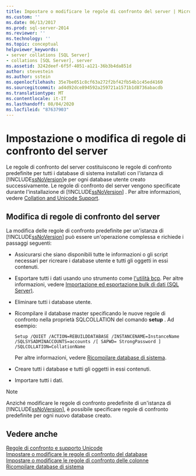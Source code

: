```yaml
---
title: Impostare o modificare le regole di confronto del server | Microsoft Docs
ms.custom: ''
ms.date: 06/13/2017
ms.prod: sql-server-2014
ms.reviewer: ''
ms.technology: ''
ms.topic: conceptual
helpviewer_keywords:
- server collations [SQL Server]
- collations [SQL Server], server
ms.assetid: 3242deef-6f5f-4051-a121-36b3b4da851d
author: stevestein
ms.author: sstein
ms.openlocfilehash: 35e7be051c8cf63a272f2bf42fb54b1c45ed4160
ms.sourcegitcommit: ad4d92dce894592a259721a1571b1d8736abacdb
ms.translationtype: MT
ms.contentlocale: it-IT
ms.lasthandoff: 08/04/2020
ms.locfileid: "87637903"
---
```

# <a name="set-or-change-the-server-collation"></a>Impostazione o modifica di regole di confronto del server
  Le regole di confronto del server costituiscono le regole di confronto predefinite per tutti i database di sistema installati con l'istanza di [!INCLUDE[ssNoVersion](../../includes/ssnoversion-md.md)]e per ogni database utente creato successivamente. Le regole di confronto del server vengono specificate durante l'installazione di [!INCLUDE[ssNoVersion](../../includes/ssnoversion-md.md)] . Per altre informazioni, vedere [Collation and Unicode Support](collation-and-unicode-support.md).  
  
## <a name="changing-the-server-collation"></a>Modifica di regole di confronto del server  
 La modifica delle regole di confronto predefinite per un'istanza di [!INCLUDE[ssNoVersion](../../includes/ssnoversion-md.md)] può essere un'operazione complessa e richiede i passaggi seguenti:  
  
-   Assicurarsi che siano disponibili tutte le informazioni o gli script necessari per ricreare i database utente e tutti gli oggetti in essi contenuti.  
  
-   Esportare tutti i dati usando uno strumento come [l'utilità bcp](../../tools/bcp-utility.md). Per altre informazioni, vedere [Importazione ed esportazione bulk di dati &#40;SQL Server&#41;](../import-export/bulk-import-and-export-of-data-sql-server.md).  
  
-   Eliminare tutti i database utente.  
  
-   Ricompilare il database master specificando le nuove regole di confronto nella proprietà SQLCOLLATION del comando **setup** . Ad esempio:  
  
    ```  
    Setup /QUIET /ACTION=REBUILDDATABASE /INSTANCENAME=InstanceName   
    /SQLSYSADMINACCOUNTS=accounts /[ SAPWD= StrongPassword ]   
    /SQLCOLLATION=CollationName  
    ```  
  
     Per altre informazioni, vedere [Ricompilare database di sistema](../databases/system-databases.md).  
  
-   Creare tutti i database e tutti gli oggetti in essi contenuti.  
  
-   Importare tutti i dati.  
  
> [!NOTE]  
>  Anziché modificare le regole di confronto predefinite di un'istanza di [!INCLUDE[ssNoVersion](../../includes/ssnoversion-md.md)], è possibile specificare regole di confronto predefinite per ogni nuovo database creato.  
  
## <a name="see-also"></a>Vedere anche  
 [Regole di confronto e supporto Unicode](collation-and-unicode-support.md)   
 [Impostare o modificare le regole di confronto del database](set-or-change-the-database-collation.md)   
 [Impostare o modificare le regole di confronto delle colonne](set-or-change-the-column-collation.md)   
 [Ricompilare database di sistema](../databases/system-databases.md)  
  
  
